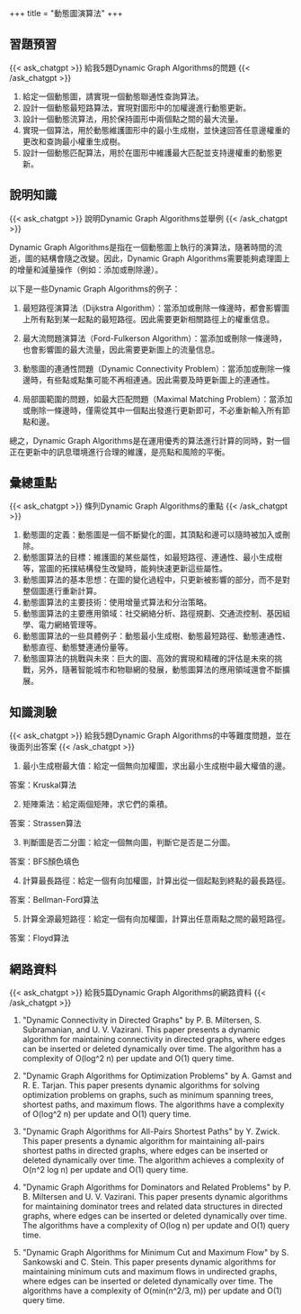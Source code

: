+++
title = "動態圖演算法"
+++
## 習題預習
{{< ask_chatgpt >}}
給我5題Dynamic Graph Algorithms的問題
{{< /ask_chatgpt >}}



1. 給定一個動態圖，請實現一個動態聯通性查詢算法。
2. 設計一個動態最短路算法，實現對圖形中的加權邊進行動態更新。
3. 設計一個動態流算法，用於保持圖形中兩個點之間的最大流量。
4. 實現一個算法，用於動態維護圖形中的最小生成樹，並快速回答任意邊權重的更改和查詢最小權重生成樹。
5. 設計一個動態匹配算法，用於在圖形中維護最大匹配並支持邊權重的動態更新。   

## 說明知識
{{< ask_chatgpt >}}
說明Dynamic Graph Algorithms並舉例
{{< /ask_chatgpt >}}



Dynamic Graph Algorithms是指在一個動態圖上執行的演算法，隨著時間的流逝，圖的結構會隨之改變。因此，Dynamic Graph Algorithms需要能夠處理圖上的增量和減量操作（例如：添加或刪除邊）。

以下是一些Dynamic Graph Algorithms的例子：

1. 最短路徑演算法（Dijkstra Algorithm）：當添加或刪除一條邊時，都會影響圖上所有點到某一起點的最短路徑。因此需要更新相關路徑上的權重信息。

2. 最大流問題演算法（Ford-Fulkerson Algorithm）：當添加或刪除一條邊時，也會影響圖的最大流量，因此需要更新圖上的流量信息。

3. 動態圖的連通性問題（Dynamic Connectivity Problem）：當添加或刪除一條邊時，有些點或點集可能不再相連通。因此需要及時更新圖上的連通性。

4. 局部圖範圍的問題，如最大匹配問題（Maximal Matching Problem）：當添加或刪除一條邊時，僅需從其中一個點出發進行更新即可，不必重新輸入所有節點和邊。

總之，Dynamic Graph Algorithms是在運用優秀的算法進行計算的同時，對一個正在更新中的訊息環境進行合理的維護，是亮點和風險的平衡。   

## 彙總重點
{{< ask_chatgpt >}}
條列Dynamic Graph Algorithms的重點
{{< /ask_chatgpt >}}



1. 動態圖的定義：動態圖是一個不斷變化的圖，其頂點和邊可以隨時被加入或刪除。
2. 動態圖算法的目標：維護圖的某些屬性，如最短路徑、連通性、最小生成樹等，當圖的拓撲結構發生改變時，能夠快速更新這些屬性。
3. 動態圖算法的基本思想：在圖的變化過程中，只更新被影響的部分，而不是對整個圖進行重新計算。
4. 動態圖算法的主要技術：使用增量式算法和分治策略。
5. 動態圖算法的主要應用領域：社交網絡分析、路徑規劃、交通流控制、基因組學、電力網絡管理等。
6. 動態圖算法的一些具體例子：動態最小生成樹、動態最短路徑、動態連通性、動態直徑、動態雙連通份量等。
7. 動態圖算法的挑戰與未來：巨大的圖、高效的實現和精確的評估是未來的挑戰，另外，隨著智能城市和物聯網的發展，動態圖算法的應用領域還會不斷擴展。   

## 知識測驗
{{< ask_chatgpt >}}
給我5題Dynamic Graph Algorithms的中等難度問題，並在後面列出答案
{{< /ask_chatgpt >}}



1. 最小生成樹最大值：給定一個無向加權圖，求出最小生成樹中最大權值的邊。 

答案：Kruskal算法

2. 矩陣乘法：給定兩個矩陣，求它們的乘積。 

答案：Strassen算法

3. 判斷圖是否二分圖：給定一個無向圖，判斷它是否是二分圖。 

答案：BFS顏色填色

4. 計算最長路徑：給定一個有向加權圖，計算出從一個起點到終點的最長路徑。 

答案：Bellman-Ford算法

5. 計算全源最短路徑：給定一個有向加權圖，計算出任意兩點之間的最短路徑。 

答案：Floyd算法   

## 網路資料
{{< ask_chatgpt >}}
給我5篇Dynamic Graph Algorithms的網路資料
{{< /ask_chatgpt >}}



1. "Dynamic Connectivity in Directed Graphs" by P. B. Miltersen, S. Subramanian, and U. V. Vazirani. This paper presents a dynamic algorithm for maintaining connectivity in directed graphs, where edges can be inserted or deleted dynamically over time. The algorithm has a complexity of O(log^2 n) per update and O(1) query time.

2. "Dynamic Graph Algorithms for Optimization Problems" by A. Gamst and R. E. Tarjan. This paper presents dynamic algorithms for solving optimization problems on graphs, such as minimum spanning trees, shortest paths, and maximum flows. The algorithms have a complexity of O(log^2 n) per update and O(1) query time.

3. "Dynamic Graph Algorithms for All-Pairs Shortest Paths" by Y. Zwick. This paper presents a dynamic algorithm for maintaining all-pairs shortest paths in directed graphs, where edges can be inserted or deleted dynamically over time. The algorithm achieves a complexity of O(n^2 log n) per update and O(1) query time.

4. "Dynamic Graph Algorithms for Dominators and Related Problems" by P. B. Miltersen and U. V. Vazirani. This paper presents dynamic algorithms for maintaining dominator trees and related data structures in directed graphs, where edges can be inserted or deleted dynamically over time. The algorithms have a complexity of O(log n) per update and O(1) query time.

5. "Dynamic Graph Algorithms for Minimum Cut and Maximum Flow" by S. Sankowski and C. Stein. This paper presents dynamic algorithms for maintaining minimum cuts and maximum flows in undirected graphs, where edges can be inserted or deleted dynamically over time. The algorithms have a complexity of O(min(n^2/3, m)) per update and O(1) query time.   

